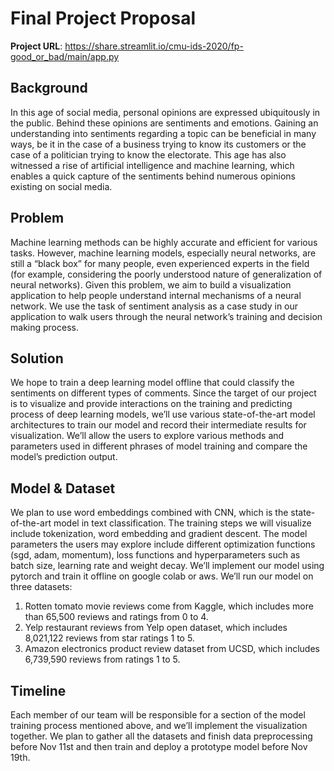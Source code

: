 # Final Project Proposal

**Project URL**: https://share.streamlit.io/cmu-ids-2020/fp-good_or_bad/main/app.py

## Background
In this age of social media, personal opinions are expressed ubiquitously in the public. Behind these opinions are sentiments and emotions. Gaining an understanding into sentiments regarding a topic can be beneficial in many ways, be it in the case of a business trying to know its customers or the case of a politician trying to know the electorate. This age has also witnessed a rise of artificial intelligence and machine learning, which enables a quick capture of the sentiments behind numerous opinions existing on social media.

## Problem
Machine learning methods can be highly accurate and efficient for various tasks. However, machine learning models, especially neural networks, are still a “black box” for many people, even experienced experts in the field (for example, considering the poorly understood nature of generalization of neural networks). Given this problem, we aim to build a visualization application to help people understand internal mechanisms of a neural network. We use the task of sentiment analysis as a case study in our application to walk users through the neural network’s training and decision making process.

## Solution
We hope to train a deep learning model offline that could classify the sentiments on different types of comments. Since the target of our project is to visualize and provide interactions on the training and predicting process of deep learning models, we’ll use various state-of-the-art model architectures to train our model and record their intermediate results for visualization. We’ll allow the users to explore various methods and parameters used in different phrases of model training and compare the model’s prediction output. 

## Model & Dataset
We plan to use word embeddings combined with CNN, which is the state-of-the-art model in text classification. The training steps we will visualize include tokenization, word embedding and gradient descent. The model parameters the users may explore include different optimization functions (sgd, adam, momentum), loss functions and hyperparameters such as batch size, learning rate and weight decay. We’ll implement our model using pytorch and train it offline on google colab or aws. We’ll run our model on three datasets:
1. Rotten tomato movie reviews come from Kaggle, which includes more than 65,500 reviews and ratings from 0 to 4. 
2. Yelp restaurant reviews from Yelp open dataset, which includes 8,021,122 reviews from star ratings 1 to 5. 
3. Amazon electronics product review dataset from UCSD, which includes 6,739,590 reviews from ratings 1 to 5. 

## Timeline  
Each member of our team will be responsible for a section of the model training process mentioned above, and we’ll implement the visualization together. We plan to gather all the datasets and finish data preprocessing before Nov 11st and then train and deploy a prototype model before Nov 19th.

